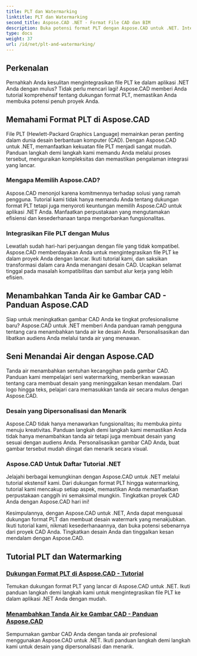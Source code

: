 ```yaml
---
title: PLT dan Watermarking
linktitle: PLT dan Watermarking
second_title: Aspose.CAD .NET - Format File CAD dan BIM
description: Buka potensi format PLT dengan Aspose.CAD untuk .NET. Integrasikan file PLT dengan mudah ke dalam aplikasi Anda dengan tutorial langkah demi langkah kami.
type: docs
weight: 37
url: /id/net/plt-and-watermarking/
---
```


## Perkenalan

Pernahkah Anda kesulitan mengintegrasikan file PLT ke dalam aplikasi .NET Anda dengan mulus? Tidak perlu mencari lagi! Aspose.CAD memberi Anda tutorial komprehensif tentang dukungan format PLT, memastikan Anda membuka potensi penuh proyek Anda.

## Memahami Format PLT di Aspose.CAD

File PLT (Hewlett-Packard Graphics Language) memainkan peran penting dalam dunia desain berbantuan komputer (CAD). Dengan Aspose.CAD untuk .NET, memanfaatkan kekuatan file PLT menjadi sangat mudah. Panduan langkah demi langkah kami memandu Anda melalui proses tersebut, menguraikan kompleksitas dan memastikan pengalaman integrasi yang lancar.

### Mengapa Memilih Aspose.CAD?

Aspose.CAD menonjol karena komitmennya terhadap solusi yang ramah pengguna. Tutorial kami tidak hanya memandu Anda tentang dukungan format PLT tetapi juga menyoroti keuntungan memilih Aspose.CAD untuk aplikasi .NET Anda. Manfaatkan perpustakaan yang mengutamakan efisiensi dan kesederhanaan tanpa mengorbankan fungsionalitas.

### Integrasikan File PLT dengan Mulus

Lewatlah sudah hari-hari perjuangan dengan file yang tidak kompatibel. Aspose.CAD memberdayakan Anda untuk mengintegrasikan file PLT ke dalam proyek Anda dengan lancar. Ikuti tutorial kami, dan saksikan transformasi dalam cara Anda menangani desain CAD. Ucapkan selamat tinggal pada masalah kompatibilitas dan sambut alur kerja yang lebih efisien.

## Menambahkan Tanda Air ke Gambar CAD - Panduan Aspose.CAD

Siap untuk meningkatkan gambar CAD Anda ke tingkat profesionalisme baru? Aspose.CAD untuk .NET memberi Anda panduan ramah pengguna tentang cara menambahkan tanda air ke desain Anda. Personalisasikan dan libatkan audiens Anda melalui tanda air yang menawan.

## Seni Menandai Air dengan Aspose.CAD

Tanda air menambahkan sentuhan kecanggihan pada gambar CAD. Panduan kami mempelajari seni watermarking, memberikan wawasan tentang cara membuat desain yang meninggalkan kesan mendalam. Dari logo hingga teks, pelajari cara memasukkan tanda air secara mulus dengan Aspose.CAD.

### Desain yang Dipersonalisasi dan Menarik

Aspose.CAD tidak hanya menawarkan fungsionalitas; itu membuka pintu menuju kreativitas. Panduan langkah demi langkah kami memastikan Anda tidak hanya menambahkan tanda air tetapi juga membuat desain yang sesuai dengan audiens Anda. Personalisasikan gambar CAD Anda, buat gambar tersebut mudah diingat dan menarik secara visual.

### Aspose.CAD Untuk Daftar Tutorial .NET

Jelajahi berbagai kemungkinan dengan Aspose.CAD untuk .NET melalui tutorial ekstensif kami. Dari dukungan format PLT hingga watermarking, tutorial kami mencakup setiap aspek, memastikan Anda memanfaatkan perpustakaan canggih ini semaksimal mungkin. Tingkatkan proyek CAD Anda dengan Aspose.CAD hari ini!

Kesimpulannya, dengan Aspose.CAD untuk .NET, Anda dapat menguasai dukungan format PLT dan membuat desain watermark yang menakjubkan. Ikuti tutorial kami, nikmati kesederhanaannya, dan buka potensi sebenarnya dari proyek CAD Anda. Tingkatkan desain Anda dan tinggalkan kesan mendalam dengan Aspose.CAD.
## Tutorial PLT dan Watermarking
### [Dukungan Format PLT di Aspose.CAD - Tutorial](./plt-format-support-in-aspose-cad/)
Temukan dukungan format PLT yang lancar di Aspose.CAD untuk .NET. Ikuti panduan langkah demi langkah kami untuk mengintegrasikan file PLT ke dalam aplikasi .NET Anda dengan mudah.
### [Menambahkan Tanda Air ke Gambar CAD - Panduan Aspose.CAD](./adding-watermarks-to-cad-drawings/)
Sempurnakan gambar CAD Anda dengan tanda air profesional menggunakan Aspose.CAD untuk .NET. Ikuti panduan langkah demi langkah kami untuk desain yang dipersonalisasi dan menarik.